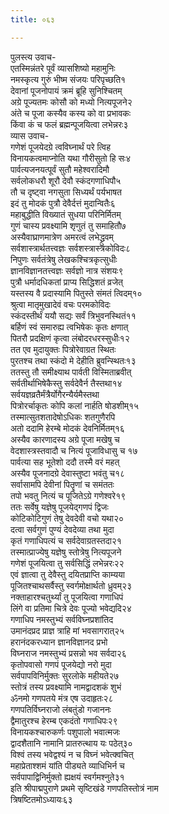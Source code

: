 ```yaml
---
title: ०६३

---
```

पुलस्त्य उवाच-  
एतस्मिन्नंतरे पूर्वं व्यासशिष्यो महामुनिः  
नमस्कृत्य गुरुं भीष्म संजयः परिपृच्छति१  
देवानां पूजनोपायं क्रमं ब्रूहि सुनिश्चितम्  
अग्रे पूज्यतमः कोसौ को मध्यो नित्यपूजने२  
अंते च पूजा कस्यैव कस्य को वा प्रभावकः  
किंवा कं च फलं ब्रह्मन्पूजयित्वा लभेन्नरः३  
व्यास उवाच-  
गणेशं पूजयेदग्रे त्वविघ्नार्थं परे त्विह  
विनायकत्वमाप्नोति यथा गौरीसुतो हि सः४  
पार्वत्यजनयत्पूर्वं सुतौ महेश्वरादिमौ  
सर्वलोकधरौ शूरौ देवौ स्कंदगणाधिपौ५  
तौ च दृष्ट्वा नगसुता सिध्यर्थं पर्यभाषत  
इदं तु मोदकं पुत्रौ देवैर्दत्तं मुदान्वितैः६  
महाबुद्धीति विख्यातं सुधया परिनिर्मितम्  
गुणं चास्य प्रवक्ष्यामि शृणुतं तु समाहितौ७  
अस्यैवाघ्राणमात्रेण अमरत्वं लभेद्ध्रुवम्  
सर्वशास्त्रार्थतत्त्वज्ञः सर्वशस्त्रास्त्रकोविदः८  
निपुणः सर्वतंत्रेषु लेखकश्चित्रकृत्सुधीः  
ज्ञानविज्ञानतत्त्वज्ञः सर्वज्ञो नात्र संशयः९  
पुत्रौ धर्मादधिकतां प्राप्य सिद्धिशतं व्रजेत्  
यस्तस्य वै प्रदास्यामि पितुस्ते संमतं त्विदम्१०  
श्रुत्वा मातृमुखादेवं वचः परमकोविदः  
स्कंदस्तीर्थं ययौ सद्यः सर्वं त्रिभुवनस्थितं११  
बर्हिणं स्वं समारुह्य त्वभिषेकः कृतः क्षणात्  
पितरौ प्रदक्षिणं कृत्वा लंबोदरधरस्सुधीः१२  
तत एव मुदायुक्तः पित्रोरेवाग्रत स्थितः  
पुरतश्च तथा स्कंदो मे देहीति ब्रुवन्स्थितः१३  
ततस्तु तौ समीक्ष्याथ पार्वती विस्मिताब्रवीत्  
सर्वतीर्थाभिषेकैस्तु सर्वदेवैर्न तैस्तथा१४  
सर्वयज्ञव्रतैर्मंत्रैर्योगैरन्यैर्यमैस्तथा  
पित्रोरर्चाकृतः कोपि कलां नार्हति षोडशीम्१५  
तस्मात्सुतशतादेषोऽधिकः शतगुणैरपि  
अतो ददामि हेरम्बे मोदकं देवनिर्मितम्१६  
अस्यैव कारणादस्य अग्रे पूजा मखेषु च  
वेदशास्त्रस्तवादौ च नित्यं पूजाविधासु च १७  
पार्वत्या सह भूतेशो ददौ तस्मै वरं महत्  
अस्यैव पूजनादग्रे देवास्तुष्टा भवंतु च१८  
सर्वासामपि देवीनां पितॄणां च समंततः  
तपो भवतु नित्यं च पूजितेऽग्रे गणेश्वरे१९  
ततः सर्वेषु यज्ञेषु पूजयेद्गणपं द्विजः  
कोटिकोटिगुणं तेषु देवदेवी वचो यथा२०  
दत्वा सर्वगुणं पुण्यं देवदेव्या तथा मुदा  
कृतं गणाधिपत्यं च सर्वदेवाग्रतस्तदा२१  
तस्मात्प्राज्येषु यज्ञेषु स्तोत्रेषु नित्यपूजने  
गणेशं पूजयित्वा तु सर्वसिद्धिं लभेन्नरः२२  
एवं ज्ञात्वा तु देवैस्तु दयितप्राप्ति काम्यया  
पूजितश्चाथसर्वैस्तु स्वर्गमोक्षार्थतो ध्रुवम्२३  
नक्ताहारश्चतुर्थ्यां तु पूजयित्वा गणाधिपं  
लिंगे वा प्रतिमा चित्रे देवः पूज्यो भवेद्यदि२४  
गणाधिप नमस्तुभ्यं सर्वविघ्नप्रशांतिद  
उमानंदप्रद प्राज्ञ त्राहि मां भवसागरात्२५  
हरानंदकरध्यान ज्ञानविज्ञानद प्रभो  
विघ्नराज नमस्तुभ्यं प्रसन्नो भव सर्वदा२६  
कृतोपवासो गणपं पूजयेद्यो नरो मुदा  
सर्वपापविनिर्मुक्तः सुरलोके महीयते२७  
स्तोत्रं तस्य प्रवक्ष्यामि नामद्वादशकं शुभं  
ॐनमो गणपतये मंत्र एष उदाहृतः२८  
गणपतिर्विघ्नराजो लंबतुंडो गजाननः  
द्वैमातुरश्च हेरम्ब एकदंतो गणाधिपः२९  
विनायकश्चारुकर्णः पशुपालो भवात्मजः  
द्वादशैतानि नामानि प्रातरुत्थाय यः पठेत्३०  
विश्वं तस्य भवेद्वश्यं न च विघ्नं भवेत्क्वचित्  
महाप्रेताश्शमं यांति पीड्यते व्याधिभिर्न च  
सर्वपापाद्विनिर्मुक्तो ह्यक्षयं स्वर्गमश्नुते३१  
इति श्रीपाद्मपुराणे प्रथमे सृष्टिखंडे गणपतिस्तोत्रं नाम  
त्रिषष्टितमोऽध्यायः६३